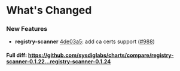 # What's Changed

### New Features
- **registry-scanner** [4de03a5](https://github.com/sysdiglabs/charts/commit/4de03a52683242f40e4a475f5250ce80e0674294): add ca certs support ([#988](https://github.com/sysdiglabs/charts/issues/988))

#### Full diff: https://github.com/sysdiglabs/charts/compare/registry-scanner-0.1.22...registry-scanner-0.1.24
